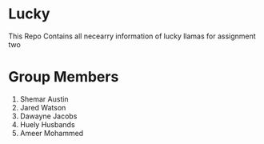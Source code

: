 # Lucky

This Repo Contains all necearry information of lucky llamas for assignment two


# Group Members
  1. Shemar Austin
  2. Jared Watson
  3. Dawayne Jacobs
  4. Huely Husbands
  5. Ameer Mohammed

